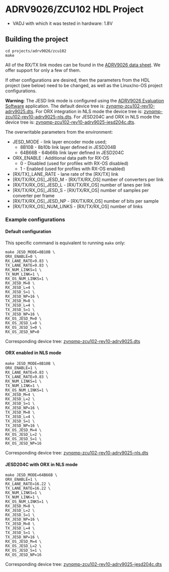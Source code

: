 <!-- no_no_os -->

# ADRV9026/ZCU102 HDL Project

- VADJ with which it was tested in hardware: 1.8V

## Building the project

```
cd projects/adrv9026/zcu102
make
```

All of the RX/TX link modes can be found in the [ADRV9026 data sheet](https://www.analog.com/media/radioverse-adrv9026/adrv9026.pdf). We offer support for only a few of them.

If other configurations are desired, then the parameters from the HDL project (see below) need to be changed, as well as the Linux/no-OS project configurations.

**Warning**: The JESD link mode is configured using the [ADRV9026 Evaluation Software](https://www.analog.com/en/resources/evaluation-hardware-and-software/evaluation-boards-kits/eval-adrv9026.html#eb-relatedsoftware:~:text=Design%20Tool%20(1)-,Evaluation%20Software,-ADRV9026%20Released%20Software) application. The default device tree is: [zynqmp-zcu102-rev10-adrv9025.dts](https://github.com/analogdevicesinc/linux/blob/main/arch/arm64/boot/dts/xilinx/zynqmp-zcu102-rev10-adrv9025.dts). For ORX integration in NLS mode the device tree is: [zynqmp-zcu102-rev10-adrv9025-nls.dts](https://github.com/analogdevicesinc/linux/blob/main/arch/arm64/boot/dts/xilinx/zynqmp-zcu102-rev10-adrv9025-nls.dts). For JESD204C and ORX in NLS mode the device tree is: [zynqmp-zcu102-rev10-adrv9025-jesd204c.dts](https://github.com/analogdevicesinc/linux/blob/main/arch/arm64/boot/dts/xilinx/zynqmp-zcu102-rev10-adrv9025-jesd204c.dts).

The overwritable parameters from the environment:

- JESD_MODE - link layer encoder mode used;
  - 8B10B - 8b10b link layer defined in JESD204B
  - 64B66B - 64b66b link layer defined in JESD204C
- ORX_ENABLE : Additional data path for RX-OS
  - 0 - Disabled (used for profiles with RX-OS disabled)
  - 1 - Enabled (used for profiles with RX-OS enabled)
- [RX/TX]_LANE_RATE - lane rate of the [RX/TX] link
- [RX/TX/RX_OS]_JESD_M - [RX/TX/RX_OS] number of converters per link
- [RX/TX/RX_OS]_JESD_L - [RX/TX/RX_OS] number of lanes per link
- [RX/TX/RX_OS]_JESD_S - [RX/TX/RX_OS] number of samples per converter per frame
- [RX/TX/RX_OS]_JESD_NP - [RX/TX/RX_OS] number of bits per sample
- [RX/TX/RX_OS]_NUM_LINKS - [RX/TX/RX_OS] number of links

### Example configurations

#### Default configuration

This specific command is equivalent to running `make` only:

```
make JESD_MODE=8B10B \
ORX_ENABLE=0 \
RX_LANE_RATE=9.83 \
TX_LANE_RATE=9.83 \
RX_NUM_LINKS=1 \
TX_NUM_LINK=1 \
RX_OS_NUM_LINKS=1 \
RX_JESD_M=8 \
RX_JESD_L=4 \
RX_JESD_S=1 \
RX_JESD_NP=16 \
TX_JESD_M=8 \
TX_JESD_L=4 \
TX_JESD_S=1 \
TX_JESD_NP=16 \
RX_OS_JESD_M=0 \
RX_OS_JESD_L=0 \
RX_OS_JESD_S=0 \
RX_OS_JESD_NP=0
```

Corresponding device tree: [zynqmp-zcu102-rev10-adrv9025.dts](https://github.com/analogdevicesinc/linux/blob/main/arch/arm64/boot/dts/xilinx/zynqmp-zcu102-rev10-adrv9025.dts)

#### ORX enabled in NLS mode

```
make JESD_MODE=8B10B \
ORX_ENABLE=1 \
RX_LANE_RATE=9.83 \
TX_LANE_RATE=9.83 \
RX_NUM_LINKS=1 \
TX_NUM_LINK=1 \
RX_OS_NUM_LINKS=1 \
RX_JESD_M=4 \
RX_JESD_L=2 \
RX_JESD_S=1 \
RX_JESD_NP=16 \
TX_JESD_M=8 \
TX_JESD_L=4 \
TX_JESD_S=1 \
TX_JESD_NP=16 \
RX_OS_JESD_M=4 \
RX_OS_JESD_L=2 \
RX_OS_JESD_S=1 \
RX_OS_JESD_NP=16
```

Corresponding device tree: [zynqmp-zcu102-rev10-adrv9025-nls.dts](https://github.com/analogdevicesinc/linux/blob/main/arch/arm64/boot/dts/xilinx/zynqmp-zcu102-rev10-adrv9025-nls.dts)

#### JESD204C with ORX in NLS mode

```
make JESD_MODE=64B66B \
ORX_ENABLE=1 \
RX_LANE_RATE=16.22 \
TX_LANE_RATE=16.22 \
RX_NUM_LINKS=1 \
TX_NUM_LINK=1 \
RX_OS_NUM_LINKS=1 \
RX_JESD_M=8 \
RX_JESD_L=2 \
RX_JESD_S=1 \
RX_JESD_NP=16 \
TX_JESD_M=8 \
TX_JESD_L=4 \
TX_JESD_S=1 \
TX_JESD_NP=16 \
RX_OS_JESD_M=4 \
RX_OS_JESD_L=2 \
RX_OS_JESD_S=1 \
RX_OS_JESD_NP=16
```

Corresponding device tree: [zynqmp-zcu102-rev10-adrv9025-jesd204c.dts](https://github.com/analogdevicesinc/linux/blob/main/arch/arm64/boot/dts/xilinx/zynqmp-zcu102-rev10-adrv9025-jesd204c.dts)
